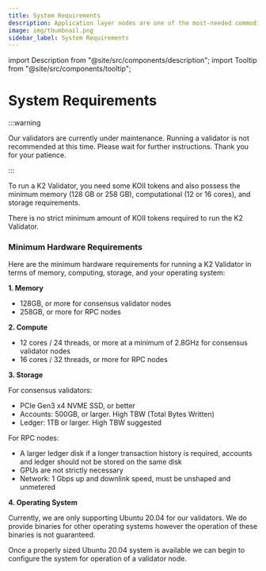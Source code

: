 ```yaml
---
title: System Requirements
description: Application layer nodes are one of the most-needed commodities in Web3.
image: img/thumbnail.png
sidebar_label: System Requirements
---
```


import Description from "@site/src/components/description";
import Tooltip from "@site/src/components/tooltip";

# System Requirements

:::warning

Our validators are currently under maintenance. Running a validator is not recommended at this time. Please wait for further instructions. Thank you for your patience.

:::

<Description
  text="This section gives an overview of the minimum requirement to run a K2 Validator"
/>

To run a K2 Validator, you need some KOII tokens and also possess the minimum memory (128 GB or 258 GB), computational (12 or 16 cores), and storage requirements.

There is no strict minimum amount of KOII tokens required to run the K2 Validator.

### Minimum Hardware Requirements

Here are the minimum hardware requirements for running a K2 Validator in terms of memory, computing, storage, and your operating system:

**1. Memory**

- 128GB, or more for consensus validator nodes
- 258GB, or more for RPC nodes

**2. Compute**

- 12 cores / 24 threads, or more at a minimum of 2.8GHz for consensus validator nodes
- 16 cores / 32 threads, or more for RPC nodes

**3. Storage**

For consensus validators:

- PCIe Gen3 x4 NVME SSD, or better
- Accounts: 500GB, or larger. High TBW (Total Bytes Written)
- Ledger: 1TB or larger. High TBW suggested

For RPC nodes:

- A larger ledger disk if a longer transaction history is required, accounts and ledger should not be stored on the same disk
- GPUs are not strictly necessary
- Network: 1 Gbps up and downlink speed, must be unshaped and unmetered

**4. Operating System**

Currently, we are only supporting Ubuntu 20.04 for our validators. We do provide binaries for other operating systems however the operation of these binaries is not guaranteed.

Once a properly sized Ubuntu 20.04 system is available we can begin to configure the system for operation of a validator node.

